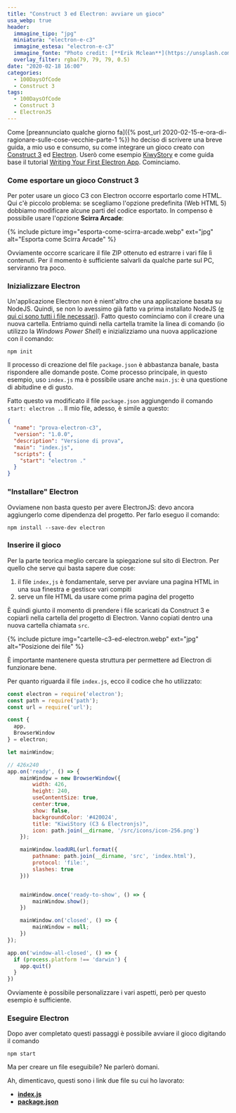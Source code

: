 ```yaml
---
title: "Construct 3 ed Electron: avviare un gioco"
usa_webp: true
header:
  immagine_tipo: "jpg"
  miniatura: "electron-e-c3"
  immagine_estesa: "electron-e-c3"
  immagine_fonte: "Photo credit: [**Erik Mclean**](https://unsplash.com/@introspectivedsgn)"
  overlay_filter: rgba(79, 79, 79, 0.5)
date: "2020-02-18 16:00"
categories:
  - 100DaysOfCode
  - Construct 3
tags:
  - 100DaysOfCode
  - Construct 3
  - ElectronJS
---
```


Come [preannunciato qualche giorno fa]({% post_url 2020-02-15-e-ora-di-ragionare-sulle-cose-vecchie-parte-1 %}) ho deciso di scrivere una breve guida, a mio uso e consumo, su come integrare un gioco creato con [Construct 3](https://www.construct.net/en) ed [Electron](https://www.electronjs.org/). Userò come esempio [KiwyStory](https://www.construct.net/en/free-online-games/kiwis-adventure-1/play) e come guida base il tutorial [Writing Your First Electron App](https://www.electronjs.org/docs/tutorial/first-app). Cominciamo.

### Come esportare un gioco Construct 3

Per poter usare un gioco C3 con Electron occorre esportarlo come HTML. Qui c'è piccolo problema: se scegliamo l'opzione predefinita (Web HTML 5) dobbiamo modificare alcune parti del codice esportato. In compenso è possibile usare l'opzione **Scirra Arcade**:

{% include picture img="esporta-come-scirra-arcade.webp" ext="jpg" alt="Esporta come Scirra Arcade" %}

Ovviamente occorre scaricare il file ZIP ottenuto ed estrarre i vari file lì contenuti. Per il momento è sufficiente salvarli da qualche parte sul PC, serviranno tra poco.

### Inizializzare Electron

Un'applicazione Electron non è nient'altro che una applicazione basata su NodeJS. Quindi, se non lo avessimo già fatto va prima installato NodeJS ([e qui ci sono tutti i file necessari](https://nodejs.org/en/download/)). Fatto questo cominciamo con il creare una nuova cartella. Entriamo quindi nella cartella tramite la linea di comando (io utilizzo la _Windows Power Shell_) e inizializziamo una nuova applicazione con il comando:

~~~
npm init
~~~

Il processo di creazione del file `package.json` è abbastanza banale, basta rispondere alle domande poste. Come processo principale, in questo esempio, uso `index.js` ma è possibile usare anche `main.js`: è una questione di abitudine e di gusto.

Fatto questo va modificato il file `package.json` aggiungendo il comando `start: electron .`. Il mio file, adesso, è simile a questo:

~~~json
{
  "name": "prova-electron-c3",
  "version": "1.0.0",
  "description": "Versione di prova",
  "main": "index.js",
  "scripts": {
    "start": "electron ."
  }
}
~~~

### "Installare" Electron

Ovviamene non basta questo per avere ElectronJS: devo ancora aggiungerlo come dipendenza del progetto. Per farlo eseguo il comando:

~~~
npm install --save-dev electron
~~~

### Inserire il gioco

Per la parte teorica meglio cercare la spiegazione sul sito di Electron. Per quello che serve qui basta sapere due cose:

1. il file `index,js` è fondamentale, serve per avviare una pagina HTML in una sua finestra e gestisce vari compiti
2. serve un file HTML da usare come prima pagina del progetto

È quindi giunto il momento di prendere i file scaricati da Construct 3 e copiarli nella cartella del progetto di Electron. Vanno copiati dentro una nuova cartella chiamata `src`.

{% include picture img="cartelle-c3-ed-electron.webp" ext="jpg" alt="Posizione dei file" %}

È importante mantenere questa struttura per permettere ad Electron di funzionare bene.

Per quanto riguarda il file `index.js`, ecco il codice che ho utilizzato:

~~~js
const electron = require('electron');
const path = require('path');
const url = require('url');

const {
  app,
  BrowserWindow
} = electron;

let mainWindow;

// 426x240
app.on('ready', () => {
	mainWindow = new BrowserWindow({
		width: 426,
		height: 240,
		useContentSize: true,
		center:true,
		show: false,
		backgroundColor: '#420024',
		title: "KiwiStory (C3 & Electronjs)",
		icon: path.join(__dirname, '/src/icons/icon-256.png')
	});

	mainWindow.loadURL(url.format({
		pathname: path.join(__dirname, 'src', 'index.html'),
		protocol: 'file:',
		slashes: true
	}))


	mainWindow.once('ready-to-show', () => {
		mainWindow.show();
	})

	mainWindow.on('closed', () => {
		mainWindow = null;
	})
});

app.on('window-all-closed', () => {
  if (process.platform !== 'darwin') {
    app.quit()
  }
})
~~~

Ovviamente è possibile personalizzare i vari aspetti, però per questo esempio è sufficiente.

### Eseguire Electron

Dopo aver completato questi passaggi è possibile avviare il gioco digitando il comando

~~~
npm start
~~~

Ma per creare un file eseguibile? Ne parlerò domani.

Ah, dimenticavo, questi sono i link due file su cui ho lavorato:

* **[index.js]()**
* **[package.json]()**
